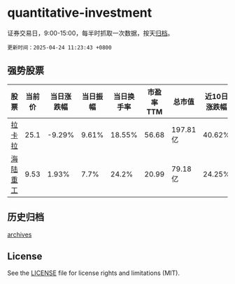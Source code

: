 # quantitative-investment

证券交易日，9:00-15:00，每半时抓取一次数据，按天[归档](archives)。

`更新时间：2025-04-24 11:23:43 +0800`

## 强势股票

|股票|当前价|当日涨跌幅|当日振幅|当日换手率|市盈率TTM|总市值|近10日涨跌幅|
|----|----|----|----|----|----|----|----|
|[拉卡拉](https://xueqiu.com/S/SZ300773)|25.1|-9.29%|9.61%|18.55%|56.68|197.81亿|40.62%|
|[海陆重工](https://xueqiu.com/S/SZ002255)|9.53|1.93%|7.7%|24.2%|20.99|79.18亿|24.25%|

## 历史归档

[archives](archives)

## License

See the [LICENSE](LICENSE) file for license rights and limitations (MIT).